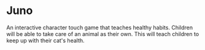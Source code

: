 # Juno
An interactive character touch game that teaches healthy habits. Children will be able to take care of an animal as their own. This will teach children to keep up with their cat's health. 
